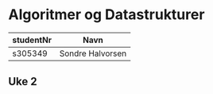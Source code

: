 
# Algoritmer og Datastrukturer

| studentNr  | Navn |
| ------------- | ------------- |
| s305349  | Sondre Halvorsen  |

## Uke 2
